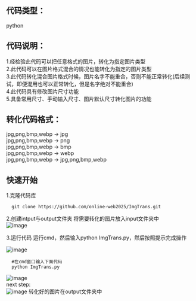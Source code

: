## 代码类型：
  python<br>
## 代码说明：
  1.经检验此代码可以把任意格式的图片，转化为指定图片类型<br>
  2.此代码可以在图片格式混合的情况也能转化为指定的图片类型<br>
  3.此代码转化混合图片格式时候，图片名字不能重合，否则不能正常转化(后续测试，即便混用也可以正常转化，但是名字绝对不能重合)<br>
  4.此代码具有修改图片尺寸功能<br>
  5.具备常用尺寸、手动输入尺寸、图片默认尺寸转化图片的功能<br>
## 转化代码格式：
  jpg,png,bmp,webp -> jpg<br>
  jpg,png,bmp,webp -> png<br>
  jpg,png,bmp,webp -> bmp<br>
  jpg,png,bmp,webp -> webp<br>
  jpg,png,bmp,webp -> jpg,png,bmp,webp<br>
  ## 快速开始
  1.克隆代码库
  ```
    git clone https://github.com/online-web2025/ImgTrans.git
  ```
  2.创建intput与output文件夹
  将需要转化的图片放入input文件夹中<br>
  ![image](https://github.com/online-web2025/ImgTrans/assets/138352290/b8dcd981-db5a-4aa1-9d08-115bb46b1846)

  3.运行代码
  运行cmd，然后输入python ImgTrans.py，然后按照提示完成操作
  
  ![image](https://github.com/online-web2025/ImgTrans/assets/138352290/9c2b9ba6-65b7-4fdb-8d35-5c09a6ff918f)



  ```
    #在cmd窗口输入下面代码
    python ImgTrans.py
  ```
  ![image](https://github.com/online-web2025/ImgTrans/assets/138352290/77f4b0a1-568a-423e-9122-b4fdaf713661)<br>
  next step:<br>
  ![image](https://github.com/online-web2025/ImgTrans/assets/138352290/c7516fb3-c4fa-4b3c-bcce-1eb9ead6129c)
  转化好的图片在output文件夹中


  
  


